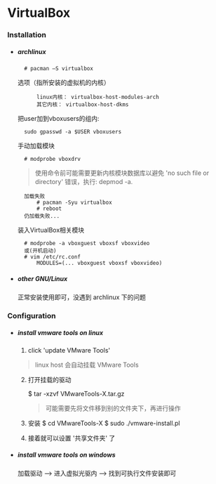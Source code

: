# VirtualBox

### Installation
 
- ##### archlinux

        # pacman –S virtualbox

    选项（指所安装的虚拟机的内核）

            linux内核： virtualbox-host-modules-arch
            其它内核： virtualbox-host-dkms

    把user加到vboxusers的组内:

        sudo gpasswd -a $USER vboxusers

    手动加载模块

        # modprobe vboxdrv
    > 使用命令前可能需要更新内核模块数据库以避免 'no such file or directory' 错误，执行: depmod -a.

        加载失败
            # pacman -Syu virtualbox
            # reboot
        仍加载失败...

    装入VirtualBox相关模块

        # modprobe -a vboxguest vboxsf vboxvideo
        或(开机启动)
        # vim /etc/rc.conf
            MODULES=(... vboxguest vboxsf vboxvideo)

- ##### other GNU/Linux

    正常安装使用即可，没遇到 archlinux 下的问题

### Configuration

- ##### install vmware tools on linux

    1. click 'update VMware Tools'
    > linux host 会自动挂载 VMware Tools

    2. 打开挂载的驱动

        $ tar -xzvf VMwareTools-X.tar.gz
        > 可能需要先将文件移到别的文件夹下，再进行操作
        
    3. 安装
        $ cd VMwareTools-X
        $ sudo ./vmware-install.pl

    4. 接着就可以设置 '共享文件夹' 了

- ##### install vmware tools on windows

    加载驱动 --> 进入虚拟光驱内 --> 找到可执行文件安装即可

